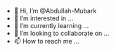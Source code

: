 - 👋 Hi, I’m @Abdullah-Mubark
- 👀 I’m interested in ...
- 🌱 I’m currently learning ...
- 💞️ I’m looking to collaborate on ...
- 📫 How to reach me ...

<!---
Abdullah-Mubark/Abdullah-Mubark is a ✨ special ✨ repository because its `README.md` (this file) appears on your GitHub profile.
You can click the Preview link to take a look at your changes.
--->
